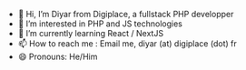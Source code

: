 - 👋 Hi, I’m Diyar from Digiplace, a fullstack PHP developper
- 👀 I’m interested in PHP and JS technologies
- 🌱 I’m currently learning React / NextJS
- 📫 How to reach me : Email me, diyar (at) digiplace (dot) fr 
- 😄 Pronouns: He/Him
